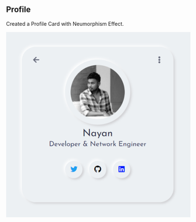 ## Profile

Created a Profile Card with Neumorphism Effect.

![Demo Image](https://github.com/Nayan-Sinha/Profile/blob/main/assets/demo.png)
